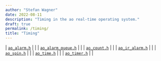 ```yaml
---
author: "Stefan Wagner"
date: 2022-08-11
description: "Timing in the ao real-time operating system."
draft: true
permalink: /timing/
title: "Timing"
---
```


| [`ao_alarm.h`](src/ao_sys/alarm.h.md) | |
| [`ao_alarm_queue.h`](src/ao_sys/alarm_queue.h.md) | |
| [`ao_count.h`](src/ao_sys/count.h.md) | |
| [`ao_ir_alarm.h`](src/ao_sys/ir_alarm.h.md) | |
| [`ao_spin.h`](src/ao_sys/spin.h.md) | |
| [`ao_time.h`](src/ao_sys/time.h.md) | |
| [`ao_timer.h`](src/ao_sys/timer.h.md) | |
